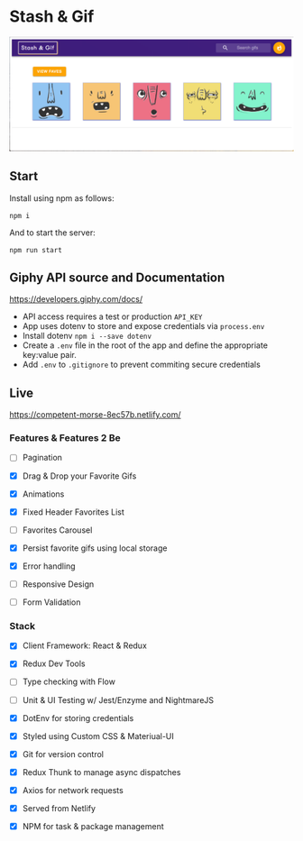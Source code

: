 # Stash & Gif

![alt text](src/assets/stashandgif.png)


## Start

Install using npm as follows:
``` 
npm i  
```

And to start the server: 
```
npm run start

```

## Giphy API source and Documentation

https://developers.giphy.com/docs/


* API access requires a test or production ```API_KEY```
* App uses dotenv to store and expose credentials via ```process.env```
* Install dotenv ```npm i --save dotenv```
* Create a ```.env``` file in the root of the app and define the appropriate key:value pair.
* Add ```.env``` to ```.gitignore``` to prevent commiting secure credentials


## Live

https://competent-morse-8ec57b.netlify.com/


### Features & Features 2 Be
- [ ] Pagination
- [X] Drag & Drop your Favorite Gifs
- [X] Animations
- [X] Fixed Header Favorites List
- [ ] Favorites Carousel
- [X] Persist favorite gifs using local storage
- [X] Error handling
- [ ] Responsive Design
- [ ] Form Validation


### Stack
- [X] Client Framework: React & Redux
- [X] Redux Dev Tools
- [ ] Type checking with Flow
- [ ] Unit & UI Testing w/ Jest/Enzyme and NightmareJS
- [X] DotEnv for storing credentials
- [X] Styled using Custom CSS & Materiual-UI
- [X] Git for version control
- [X] Redux Thunk to manage async dispatches
- [X] Axios for network requests
- [X] Served from Netlify
- [X] NPM for task & package management


